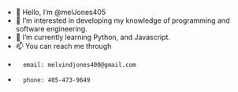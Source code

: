 - 👋 Hello, I’m @melJones405
- 👀 I’m interested in developing my knowledge of programming and software engineering.
- 🌱 I’m currently learning Python, and Javascript.
- 📫 You can reach me through
-       email: melvindjones400@gmail.com
-       phone: 405-473-9649

<!---
melJones405/melJones405 is a ✨ special ✨ repository because its `README.md` (this file) appears on your GitHub profile.
You can click the Preview link to take a look at your changes.
**- 💞️ I’m looking to collaborate on ...**
--->
